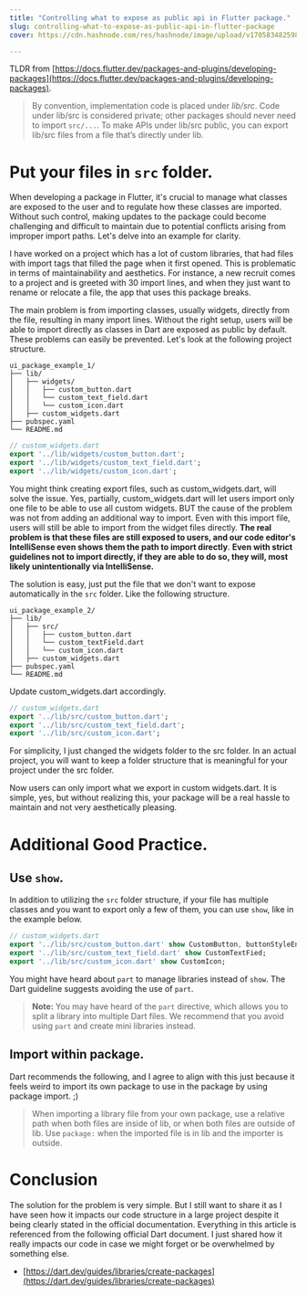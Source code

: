 ```yaml
---
title: "Controlling what to expose as public api in Flutter package."
slug: controlling-what-to-expose-as-public-api-in-flutter-package
cover: https://cdn.hashnode.com/res/hashnode/image/upload/v1705834825985/4990bbe9-48aa-4663-9d73-035b5a0b786f.png

---
```


TLDR from [https://docs.flutter.dev/packages-and-plugins/developing-packages](https://docs.flutter.dev/packages-and-plugins/developing-packages).

> By convention, implementation code is placed under *lib/src*. Code under lib/src is considered private; other packages should never need to import `src/...`. To make APIs under lib/src public, you can export lib/src files from a file that’s directly under lib.

# Put your files in `src` folder.

When developing a package in Flutter, it's crucial to manage what classes are exposed to the user and to regulate how these classes are imported. Without such control, making updates to the package could become challenging and difficult to maintain due to potential conflicts arising from improper import paths. Let's delve into an example for clarity.

I have worked on a project which has a lot of custom libraries, that had files with import tags that filled the page when it first opened. This is problematic in terms of maintainability and aesthetics. For instance, a new recruit comes to a project and is greeted with 30 import lines, and when they just want to rename or relocate a file, the app that uses this package breaks.

The main problem is from importing classes, usually widgets, directly from the file, resulting in many import lines. Without the right setup, users will be able to import directly as classes in Dart are exposed as public by default. These problems can easily be prevented. Let's look at the following project structure.

```plaintext
ui_package_example_1/
├── lib/
│   ├── widgets/
│   │   ├── custom_button.dart
│   │   └── custom_text_field.dart
│   │   └── custom_icon.dart
│   ├── custom_widgets.dart
├── pubspec.yaml
└── README.md
```

```dart
// custom_widgets.dart
export '../lib/widgets/custom_button.dart';
export '../lib/widgets/custom_text_field.dart';
export '../lib/widgets/custom_icon.dart';
```

You might think creating export files, such as custom\_widgets.dart, will solve the issue. Yes, partially, custom\_widgets.dart will let users import only one file to be able to use all custom widgets. BUT the cause of the problem was not from adding an additional way to import. Even with this import file, users will still be able to import from the widget files directly. **The real problem is that these files are still exposed to users, and our code editor's IntelliSense even shows them the path to import directly**. **Even with strict guidelines not to import directly, if they are able to do so, they will, most likely unintentionally via IntelliSense.**

The solution is easy, just put the file that we don't want to expose automatically in the `src` folder. Like the following structure.

```plaintext
ui_package_example_2/
├── lib/
│   ├── src/
│   │   ├── custom_button.dart
│   │   └── custom_textField.dart
│   │   └── custom_icon.dart
│   ├── custom_widgets.dart
├── pubspec.yaml
└── README.md
```

Update custom\_widgets.dart accordingly.

```dart
// custom_widgets.dart
export '../lib/src/custom_button.dart';
export '../lib/src/custom_text_field.dart';
export '../lib/src/custom_icon.dart';
```

For simplicity, I just changed the widgets folder to the src folder. In an actual project, you will want to keep a folder structure that is meaningful for your project under the src folder.

Now users can only import what we export in custom widgets.dart. It is simple, yes, but without realizing this, your package will be a real hassle to maintain and not very aesthetically pleasing.

# Additional Good Practice.

## Use `show`.

In addition to utilizing the `src` folder structure, if your file has multiple classes and you want to export only a few of them, you can use `show`, like in the example below.

```dart
// custom_widgets.dart
export '../lib/src/custom_button.dart' show CustomButton, buttonStyleEnum;
export '../lib/src/custom_text_field.dart' show CustomTextFied;
export '../lib/src/custom_icon.dart' show CustomIcon;
```

You might have heard about `part` to manage libraries instead of `show`. The Dart guideline suggests avoiding the use of `part`.

> **Note:** You may have heard of the `part` directive, which allows you to split a library into multiple Dart files. We recommend that you avoid using `part` and create mini libraries instead.

## Import within package.

Dart recommends the following, and I agree to align with this just because it feels weird to import its own package to use in the package by using package import. ;)

> When importing a library file from your own package, use a relative path when both files are inside of lib, or when both files are outside of lib. Use `package:` when the imported file is in lib and the importer is outside.

# Conclusion

The solution for the problem is very simple. But I still want to share it as I have seen how it impacts our code structure in a large project despite it being clearly stated in the official documentation. Everything in this article is referenced from the following official Dart document. I just shared how it really impacts our code in case we might forget or be overwhelmed by something else.

* [https://dart.dev/guides/libraries/create-packages](https://dart.dev/guides/libraries/create-packages)